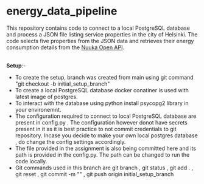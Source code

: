 # energy_data_pipeline
This repository contains code to connect to a local PostgreSQL database and process a JSON file listing service properties in the city of Helsinki. The code selects five properties from the JSON data and retrieves their energy consumption details from the [Nuuka Open API](https://helsinki-openapi.nuuka.cloud/swagger/index.html#/).<br><br>

**Setup**:- <br>
- To create the setup,  branch was created from main using git command "git checkout -b initial_setup_branch" <br>
- To create a local PostgreSQL database docker conatiner is used with latest image of postgres.<br>
- To interact with the database using python install psycopg2 library in your environemnt. <br>
- The configuration required to connect to local PostgreSQL database are present in config.py . The configuration however donot have secrets present in it as it is best practice to not commit credentials to git repository.  Incase you decide to make your own local postgres database , do change the config settings accordingly. <br>
- The file provided in the assignment is also being committed here and its path is provided in the config.py. The path can be changed to run the code locally. <br>
- Git commands used in this branch are git branch , git status , git add . , git reset , git commit -m "" , git push origin initial_setup_branch <br>
